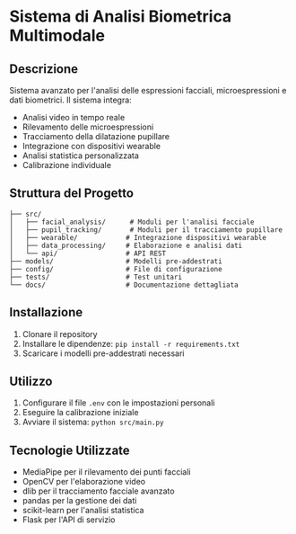 # Sistema di Analisi Biometrica Multimodale

## Descrizione
Sistema avanzato per l'analisi delle espressioni facciali, microespressioni e dati biometrici. Il sistema integra:
- Analisi video in tempo reale
- Rilevamento delle microespressioni
- Tracciamento della dilatazione pupillare
- Integrazione con dispositivi wearable
- Analisi statistica personalizzata
- Calibrazione individuale

## Struttura del Progetto
```
├── src/
│   ├── facial_analysis/      # Moduli per l'analisi facciale
│   ├── pupil_tracking/       # Moduli per il tracciamento pupillare
│   ├── wearable/            # Integrazione dispositivi wearable
│   ├── data_processing/     # Elaborazione e analisi dati
│   └── api/                 # API REST
├── models/                  # Modelli pre-addestrati
├── config/                  # File di configurazione
├── tests/                   # Test unitari
└── docs/                    # Documentazione dettagliata
```

## Installazione
1. Clonare il repository
2. Installare le dipendenze: `pip install -r requirements.txt`
3. Scaricare i modelli pre-addestrati necessari

## Utilizzo
1. Configurare il file `.env` con le impostazioni personali
2. Eseguire la calibrazione iniziale
3. Avviare il sistema: `python src/main.py`

## Tecnologie Utilizzate
- MediaPipe per il rilevamento dei punti facciali
- OpenCV per l'elaborazione video
- dlib per il tracciamento facciale avanzato
- pandas per la gestione dei dati
- scikit-learn per l'analisi statistica
- Flask per l'API di servizio
